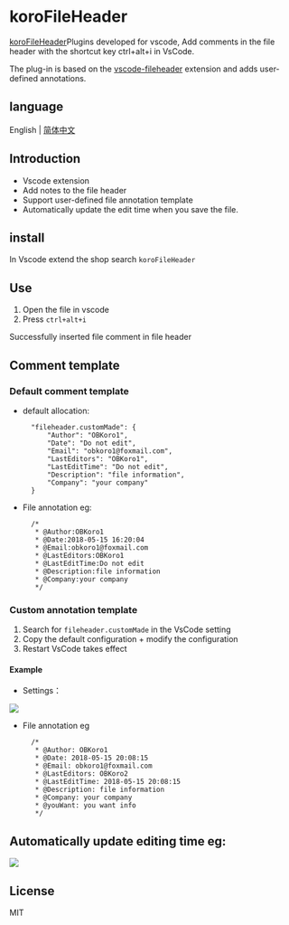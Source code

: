 # koroFileHeader

[koroFileHeader](https://github.com/OBKoro1/koro1FileHeader)Plugins developed for vscode, Add comments in the file header with the shortcut key ctrl+alt+i in VsCode.

The plug-in is based on the [vscode-fileheader](https://github.com/zhaopengme/vscode-fileheader.git) extension and adds user-defined annotations.

## language

English | [简体中文](https://github.com/OBKoro1/koro1FileHeader/blob/master/README_zh-cn.md)



## Introduction

* Vscode extension
* Add notes to the file header
* Support user-defined file annotation template
* Automatically update the edit time when you save the file.

## install

In Vscode extend the shop search `koroFileHeader`

## Use

1. Open the file in vscode 
2. Press `ctrl+alt+i`

Successfully inserted file comment in file header

## Comment template

### Default comment template

* default allocation:

        "fileheader.customMade": {
            "Author": "OBKoro1",
            "Date": "Do not edit",
            "Email": "obkoro1@foxmail.com",
            "LastEditors": "OBKoro1",
            "LastEditTime": "Do not edit",
            "Description": "file information",
            "Company": "your company"
        }

* File annotation eg:

        /*
         * @Author:OBKoro1
         * @Date:2018-05-15 16:20:04
         * @Email:obkoro1@foxmail.com
         * @LastEditors:OBKoro1
         * @LastEditTime:Do not edit
         * @Description:file information
         * @Company:your company
         */

### Custom annotation template

1. Search for `fileheader.customMade` in the VsCode setting
2. Copy the default configuration + modify the configuration
3. Restart VsCode takes effect

#### Example

* Settings：

![](https://user-gold-cdn.xitu.io/2018/5/15/16363b5fe692715c?w=783&h=369&f=jpeg&s=212840)

* File annotation eg

        /*
         * @Author: OBKoro1
         * @Date: 2018-05-15 20:08:15
         * @Email: obkoro1@foxmail.com
         * @LastEditors: OBKoro2
         * @LastEditTime: 2018-05-15 20:08:15
         * @Description: file information
         * @Company: your company
         * @youWant: you want info
         */

## Automatically update editing time eg:

![](https://ww1.sinaimg.cn/large/005Y4rCogy1frcys5ftdfg30bh07igmo.gif)

## License

MIT